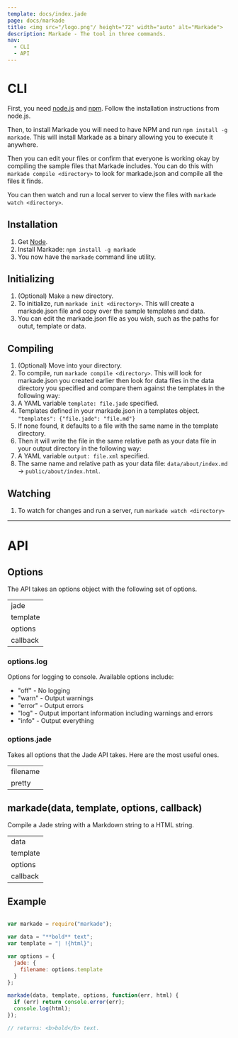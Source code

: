 ```yaml
---
template: docs/index.jade
page: docs/markade
title: <img src="/logo.png"/ height="72" width="auto" alt="Markade">
description: Markade - The tool in three commands.
nav:
  - CLI
  - API
---
```


# CLI

First, you need [node.js](http://nodejs.org) and [npm](http://npmjs.com). Follow the installation instructions from node.js.

Then, to install Markade you will need to have NPM and run `npm install -g markade`. This will install Markade as a binary
allowing you to execute it anywhere.

Then you can edit your files or confirm that everyone is working okay by compiling the sample files that Markade includes.
You can do this with `markade compile <directory>` to look for markade.json and compile all the files it finds.

You can then watch and run a local server to view the files with `markade watch <directory>`.

## Installation

1. Get [Node](https://github.com/joyent/node/wiki/installation).
2. Install Markade: `npm install -g markade`
3. You now have the `markade` command line utility.


## Initializing

1. (Optional) Make a new directory.
2. To initialize, run `markade init <directory>`. This will create a markade.json file and copy over the sample templates and data.
3. You can edit the markade.json file as you wish, such as the paths for outut, template or data.


## Compiling

1. (Optional) Move into your directory.
2. To compile, run `markade compile <directory>`. This will look for markade.json you created earlier then look for data files in the data directory you specified and compare them against the templates in the following way:
  1. A YAML variable `template: file.jade` specified.
  2. Templates defined in your markade.json in a templates object. `"templates": {"file.jade": "file.md"}`
  3. If none found, it defaults to a file with the same name in the template directory. 
3. Then it will write the file in the same relative path as your data file in your output directory in the following way:
  1. A YAML variable `output: file.xml` specified.
  2. The same name and relative path as your data file: `data/about/index.md` -> `public/about/index.html`.

## Watching

1. To watch for changes and run a server, run `markade watch <directory>`


---

# API

## Options

The API takes an options object with the following set of options.

||
|-|
| jade | object | Jade options
| template | string | Source Jade template string
| options | object | Options for markade and jade
| callback | function | A function to call on error or compilation with `(err, html)` as arguments

### options.log

Options for logging to console. Available options include:

* "off" - No logging
* "warn" - Output warnings
* "error" - Output errors
* "log" - Output important information including warnings and errors
* "info" - Output everything

### options.jade

Takes all options that the Jade API takes. Here are the most useful ones.

||
|-|
| filename | string | The path to your filename, required for relative includes and extends
| pretty | boolean | Adds whitespace to the resulting html to make it easier for a human to read using `' '` as indentation. If a string is specified, that will be used as indentation instead (e.g. `'\t'`).

## markade(data, template, options, callback)

Compile a Jade string with a Markdown string to a HTML string.

||
|-|
| data | string | Markdown stringng
| template | string | Source Jade template string
| options | object | Options for Markade and Jade (see [above](#options))
| callback | function | A function to call on error or compilation


## Example

```js

var markade = require("markade");

var data = "**bold** text";
var template = "| !{html}";

var options = {
  jade: {
    filename: options.template
  }
};

markade(data, template, options, function(err, html) {
  if (err) return console.error(err);
  console.log(html);
});

// returns: <b>bold</b> text.

```